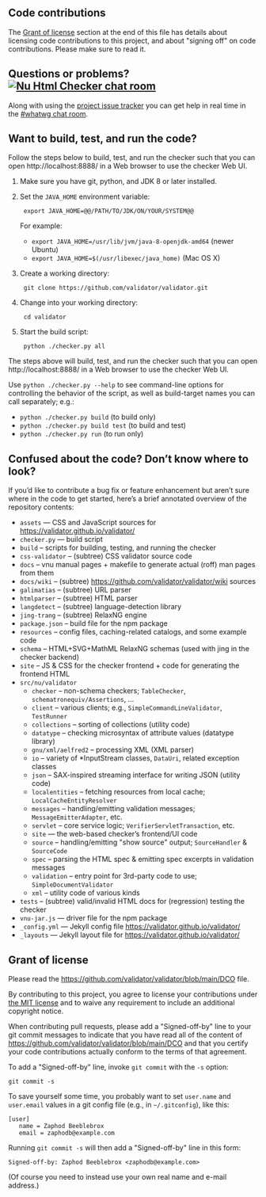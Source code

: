 ## Code contributions

The [Grant of license](CONTRIBUTING.md#grant-of-license) section at the end of this file has details about licensing code contributions to this project, and about "signing off" on code contributions. Please make sure to read it.

## Questions or problems? [![Nu Html Checker chat room](https://goo.gl/1kHqwI)][2]

Along with using the [project issue tracker][1] you can get help in real time in the [#whatwg chat room][2].

   [1]: https://github.com/validator/validator/issues
   [2]: https://matrix.to/#/#whatwg:matrix.org

## Want to build, test, and run the code?

Follow the steps below to build, test, and run the checker such that you can open http://localhost:8888/ in a Web browser to use the checker Web UI.

1. Make sure you have git, python, and JDK 8 or later installed.

2. Set the `JAVA_HOME` environment variable:

        export JAVA_HOME=@@/PATH/TO/JDK/ON/YOUR/SYSTEM@@

   For example:

   * `export JAVA_HOME=/usr/lib/jvm/java-8-openjdk-amd64` (newer Ubuntu)
   * `export JAVA_HOME=$(/usr/libexec/java_home)` (Mac OS X)

3. Create a working directory:

        git clone https://github.com/validator/validator.git

4. Change into your working directory:

        cd validator

5. Start the build script:

        python ./checker.py all

The steps above will build, test, and run the checker such that you can open http://localhost:8888/ in a Web browser to use the checker Web UI.

Use `python ./checker.py --help` to see command-line options for controlling the behavior of the script, as well as build-target names you can call separately; e.g.:

* `python ./checker.py build` (to build only)
* `python ./checker.py build test` (to build and test)
* `python ./checker.py run` (to run only)

## Confused about the code? Don’t know where to look?

If you’d like to contribute a bug fix or feature enhancement but aren’t sure where in the code to get started, here’s a brief annotated overview of the repository contents:

* `assets` — CSS and JavaScript sources for https://validator.github.io/validator/
* `checker.py` — build script
* `build` – scripts for building, testing, and running the checker
* `css-validator` – (subtree) CSS validator source code
* `docs` – vnu manual pages + makefile to generate actual (roff) man pages from them
* `docs/wiki` – (subtree) https://github.com/validator/validator/wiki sources
* `galimatias` – (subtree) URL parser
* `htmlparser` – (subtree) HTML parser
* `langdetect` – (subtree) language-detection library
* `jing-trang` – (subtree) RelaxNG engine
* `package.json` – build file for the npm package
* `resources` – config files, caching-related catalogs, and some example code
* `schema` – HTML+SVG+MathML RelaxNG schemas (used with jing in the checker backend)
* `site` – JS & CSS for the checker frontend + code for generating the frontend HTML
* `src/nu/validator`
  * `checker` – non-schema checkers; `TableChecker`, `schematronequiv/Assertions`, …
  * `client` – various clients; e.g., `SimpleCommandLineValidator`, `TestRunner`
  * `collections` – sorting of collections (utility code)
  * `datatype` – checking microsyntax of attribute values (datatype library)
  * `gnu/xml/aelfred2` – processing XML (XML parser)
  * `io` – variety of \*InputStream classes, `DataUri`, related exception classes
  * `json` – SAX-inspired streaming interface for writing JSON (utility code)
  * `localentities` – fetching resources from local cache; `LocalCacheEntityResolver`
  * `messages` – handling/emitting validation messages; `MessageEmitterAdapter`, etc.
  * `servlet` – core service logic; `VerifierServletTransaction`, etc.
  * `site` — the web-based checker’s frontend/UI code
  * `source` – handling/emitting "show source" output; `SourceHandler` & `SourceCode`
  * `spec` – parsing the HTML spec & emitting spec excerpts in validation messages
  * `validation` – entry point for 3rd-party code to use; `SimpleDocumentValidator`
  * `xml` – utility code of various kinds
* `tests` – (subtree) valid/invalid HTML docs for (regression) testing the checker
* `vnu-jar.js` — driver file for the npm package
* `_config.yml` — Jekyll config file https://validator.github.io/validator/
* `_layouts` — Jekyll layout file for https://validator.github.io/validator/

## Grant of license

Please read the https://github.com/validator/validator/blob/main/DCO file.

By contributing to this project, you agree to license your contributions under [the MIT license](https://github.com/validator/validator/blob/main/LICENSE) and to waive any requirement to include an additional copyright notice.

When contributing pull requests, please add a "Signed-off-by" line to your git commit messages to indicate that you have read all of the content of https://github.com/validator/validator/blob/main/DCO and that you certify your code contributions actually conform to the terms of that agreement.

To add a "Signed-off-by" line, invoke `git commit` with the `-s` option:

    git commit -s

To save yourself some time, you probably want to set `user.name` and `user.email` values in a git config file (e.g., in `~/.gitconfig`), like this:

    [user]
       name = Zaphod Beeblebrox
       email = zaphodb@example.com

Running `git commit -s` will then add a "Signed-off-by" line in this form:

    Signed-off-by: Zaphod Beeblebrox <zaphodb@example.com>

(Of course you need to instead use your own real name and e-mail address.)
